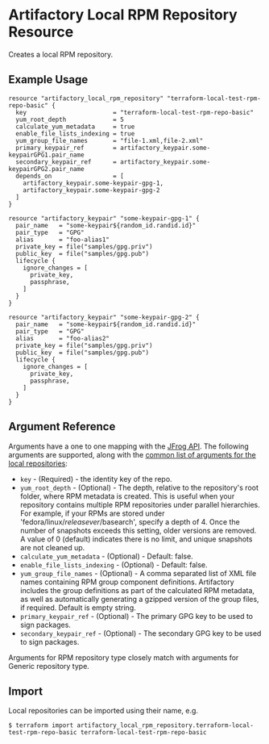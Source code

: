 # Artifactory Local RPM Repository Resource

Creates a local RPM repository.

## Example Usage

```hcl
resource "artifactory_local_rpm_repository" "terraform-local-test-rpm-repo-basic" {
  key                        = "terraform-local-test-rpm-repo-basic"
  yum_root_depth             = 5
  calculate_yum_metadata     = true
  enable_file_lists_indexing = true
  yum_group_file_names       = "file-1.xml,file-2.xml"
  primary_keypair_ref        = artifactory_keypair.some-keypairGPG1.pair_name
  secondary_keypair_ref      = artifactory_keypair.some-keypairGPG2.pair_name
  depends_on                 = [
    artifactory_keypair.some-keypair-gpg-1, 
    artifactory_keypair.some-keypair-gpg-2
  ]
}

resource "artifactory_keypair" "some-keypair-gpg-1" {
  pair_name   = "some-keypair${random_id.randid.id}"
  pair_type   = "GPG"
  alias       = "foo-alias1"
  private_key = file("samples/gpg.priv")
  public_key  = file("samples/gpg.pub")
  lifecycle {
    ignore_changes = [
      private_key,
      passphrase,
    ]
  }
}

resource "artifactory_keypair" "some-keypair-gpg-2" {
  pair_name   = "some-keypair${random_id.randid.id}"
  pair_type   = "GPG"
  alias       = "foo-alias2"
  private_key = file("samples/gpg.priv")
  public_key  = file("samples/gpg.pub")
  lifecycle {
    ignore_changes = [
      private_key,
      passphrase,
    ]
  }
}
```

## Argument Reference

Arguments have a one to one mapping with the [JFrog API](https://www.jfrog.com/confluence/display/RTF/Repository+Configuration+JSON). 
The following arguments are supported, along with the [common list of arguments for the local repositories](local.md):

* `key` - (Required) - the identity key of the repo.
* `yum_root_depth` - (Optional) - The depth, relative to the repository's root folder, where RPM metadata is created. 
This is useful when your repository contains multiple RPM repositories under parallel hierarchies. For example, if 
your RPMs are stored under 'fedora/linux/$releasever/$basearch', specify a depth of 4. Once the number of snapshots 
exceeds this setting, older versions are removed. A value of 0 (default) indicates there is no limit, and unique 
snapshots are not cleaned up.
* `calculate_yum_metadata` - (Optional) - Default: false.
* `enable_file_lists_indexing` - (Optional) - Default: false.
* `yum_group_file_names` - (Optional) - A comma separated list of XML file names containing RPM group component definitions. 
Artifactory includes the group definitions as part of the calculated RPM metadata, as well as automatically 
generating a gzipped version of the group files, if required. Default is empty string.
* `primary_keypair_ref` - (Optional) - The primary GPG key to be used to sign packages.
* `secondary_keypair_ref` - (Optional) - The secondary GPG key to be used to sign packages.

Arguments for RPM repository type closely match with arguments for Generic repository type.

## Import

Local repositories can be imported using their name, e.g.
```
$ terraform import artifactory_local_rpm_repository.terraform-local-test-rpm-repo-basic terraform-local-test-rpm-repo-basic
```